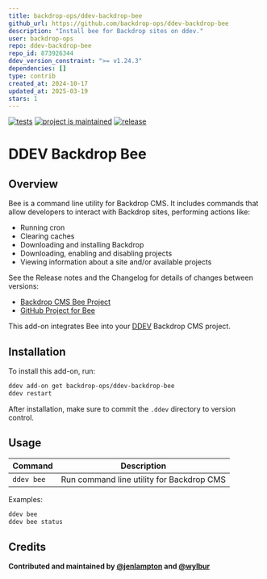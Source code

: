 ```yaml
---
title: backdrop-ops/ddev-backdrop-bee
github_url: https://github.com/backdrop-ops/ddev-backdrop-bee
description: "Install bee for Backdrop sites on ddev."
user: backdrop-ops
repo: ddev-backdrop-bee
repo_id: 873926344
ddev_version_constraint: ">= v1.24.3"
dependencies: []
type: contrib
created_at: 2024-10-17
updated_at: 2025-03-19
stars: 1
---
```


[![tests](https://github.com/backdrop-ops/ddev-backdrop-bee/actions/workflows/tests.yml/badge.svg?branch=main)](https://github.com/backdrop-ops/ddev-backdrop-bee/actions/workflows/tests.yml?query=branch%3Amain)
[![project is maintained](https://img.shields.io/maintenance/yes/2025.svg)](https://github.com/backdrop-ops/ddev-backdrop-bee/commits)
[![release](https://img.shields.io/github/v/release/backdrop-ops/ddev-backdrop-bee)](https://github.com/backdrop-ops/ddev-backdrop-bee/releases/latest)

# DDEV Backdrop Bee

## Overview

Bee is a command line utility for Backdrop CMS. It includes commands that allow developers to interact with Backdrop sites, performing actions like:
- Running cron
- Clearing caches
- Downloading and installing Backdrop
- Downloading, enabling and disabling projects
- Viewing information about a site and/or available projects

See the Release notes and the Changelog for details of changes between versions:
- [Backdrop CMS Bee Project](https://backdropcms.org/project/bee)
- [GitHub Project for Bee](https://github.com/backdrop-contrib/bee)

This add-on integrates Bee into your [DDEV](https://ddev.com/) Backdrop CMS project.

## Installation

To install this add-on, run:

```bash
ddev add-on get backdrop-ops/ddev-backdrop-bee
ddev restart
```

After installation, make sure to commit the `.ddev` directory to version control.

## Usage

| Command | Description |
| ------- | ----------- |
| `ddev bee` | Run command line utility for Backdrop CMS |

Examples:

```bash
ddev bee
ddev bee status
```

## Credits

**Contributed and maintained by [@jenlampton](https://github.com/jenlampton) and [@wylbur](https://github.com/wylbur)**
